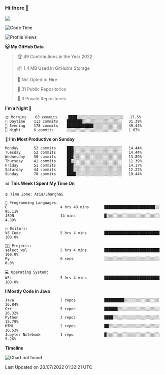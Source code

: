 ### Hi there 👋

<!--
**zhou-ning/zhou-ning** is a ✨ _special_ ✨ repository because its `README.md` (this file) appears on your GitHub profile.

Here are some ideas to get you started:

- 🔭 I’m currently working on ...
- 🌱 I’m currently learning ...
- 👯 I’m looking to collaborate on ...
- 🤔 I’m looking for help with ...
- 💬 Ask me about ...
- 📫 How to reach me: ...
- 😄 Pronouns: ...
- ⚡ Fun fact: ...
-->
![](https://github-readme-stats.vercel.app/api?username=zhou-ning)

<!--START_SECTION:waka-->
![Code Time](http://img.shields.io/badge/Code%20Time-0%20secs-blue)

![Profile Views](http://img.shields.io/badge/Profile%20Views-1-blue)

**🐱 My GitHub Data** 

> 🏆 49 Contributions in the Year 2022
 > 
> 📦 1.4 MB Used in GitHub's Storage 
 > 
> 🚫 Not Opted to Hire
 > 
> 📜 31 Public Repositories 
 > 
> 🔑 3 Private Repositories  
 > 
**I'm a Night 🦉** 

```text
🌞 Morning    63 commits     ████░░░░░░░░░░░░░░░░░░░░░   17.5% 
🌆 Daytime    113 commits    ███████░░░░░░░░░░░░░░░░░░   31.39% 
🌃 Evening    178 commits    ████████████░░░░░░░░░░░░░   49.44% 
🌙 Night      6 commits      ░░░░░░░░░░░░░░░░░░░░░░░░░   1.67%

```
📅 **I'm Most Productive on Sunday** 

```text
Monday       52 commits     ███░░░░░░░░░░░░░░░░░░░░░░   14.44% 
Tuesday      52 commits     ███░░░░░░░░░░░░░░░░░░░░░░   14.44% 
Wednesday    50 commits     ███░░░░░░░░░░░░░░░░░░░░░░   13.89% 
Thursday     41 commits     ██░░░░░░░░░░░░░░░░░░░░░░░   11.39% 
Friday       51 commits     ███░░░░░░░░░░░░░░░░░░░░░░   14.17% 
Saturday     44 commits     ███░░░░░░░░░░░░░░░░░░░░░░   12.22% 
Sunday       70 commits     ████░░░░░░░░░░░░░░░░░░░░░   19.44%

```


📊 **This Week I Spent My Time On** 

```text
⌚︎ Time Zone: Asia/Shanghai

💬 Programming Languages: 
C                        4 hrs 49 mins       ███████████████████████░░   95.11% 
JSON                     14 mins             █░░░░░░░░░░░░░░░░░░░░░░░░   4.89%

🔥 Editors: 
VS Code                  5 hrs 4 mins        █████████████████████████   100.0%

🐱‍💻 Projects: 
select_wsl               5 hrs 4 mins        █████████████████████████   100.0% 
Py                       0 secs              ░░░░░░░░░░░░░░░░░░░░░░░░░   0.0%

💻 Operating System: 
WSL                      5 hrs 4 mins        █████████████████████████   100.0%

```

**I Mostly Code in Java** 

```text
Java                     7 repos             █████████░░░░░░░░░░░░░░░░   36.84% 
C++                      5 repos             ██████░░░░░░░░░░░░░░░░░░░   26.32% 
Python                   3 repos             ████░░░░░░░░░░░░░░░░░░░░░   15.79% 
HTML                     2 repos             ██░░░░░░░░░░░░░░░░░░░░░░░   10.53% 
Jupyter Notebook         1 repo              █░░░░░░░░░░░░░░░░░░░░░░░░   5.26%

```


**Timeline**

![Chart not found](https://raw.githubusercontent.com/zhou-ning/zhou-ning/main/charts/bar_graph.png) 


 Last Updated on 20/07/2022 01:32:21 UTC
<!--END_SECTION:waka-->
